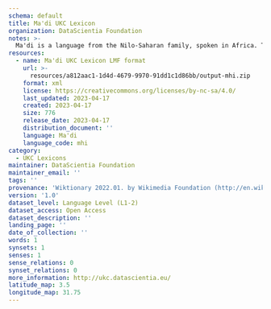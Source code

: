 ```yaml
---
schema: default
title: Ma'di UKC Lexicon
organization: DataScientia Foundation
notes: >-
  Ma'di is a language from the Nilo-Saharan family, spoken in Africa. The UKC Lexicon of Ma'di is represented as a lexico-semantic network. It consists of words, word senses, synsets, as well as sense-level and synset-level relationships.
resources:
  - name: Ma'di UKC Lexicon LMF format
    url: >-
      resources/a812aac1-1d4d-4679-9970-91dd1c1d86bb/output-mhi.zip
    format: xml
    license: https://creativecommons.org/licenses/by-nc-sa/4.0/
    last_updated: 2023-04-17
    created: 2023-04-17
    size: 776
    release_date: 2023-04-17
    distribution_document: ''
    language: Ma'di
    language_code: mhi
category:
  - UKC Lexicons
maintainer: DataScientia Foundation
maintainer_email: ''
tags: ''
provenance: 'Wiktionary 2022.01. by Wikimedia Foundation (http://en.wiktionary.org); Princeton WordNet 2.1 by Princeton University (https://wordnet.princeton.edu)'
version: '1.0'
dataset_level: Language Level (L1-2)
dataset_access: Open Access
dataset_description: ''
landing_page: ''
date_of_collection: ''
words: 1
synsets: 1
senses: 1
sense_relations: 0
synset_relations: 0
more_information: http://ukc.datascientia.eu/
latitude_map: 3.5
longitude_map: 31.75
---
```

